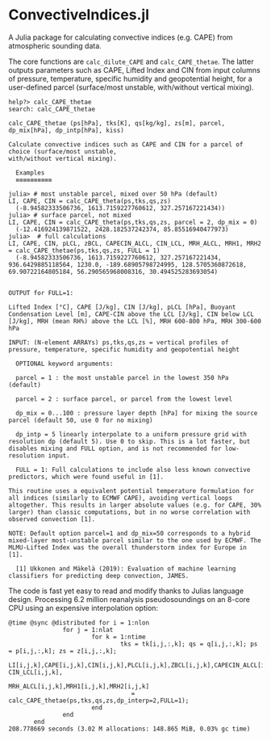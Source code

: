 # ConvectiveIndices.jl
A Julia package for calculating convective indices (e.g. CAPE) from atmospheric sounding data.

The core functions are ```calc_dilute_CAPE``` and ```calc_CAPE_thetae```. The latter outputs parameters such as CAPE, Lifted Index and CIN from input columns of pressure, temperature, specific humidity and geopotential height, for a user-defined parcel (surface/most unstable, with/without vertical mixing).

```
help?> calc_CAPE_thetae
search: calc_CAPE_thetae

calc_CAPE_thetae (ps[hPa], tks[K], qs[kg/kg], zs[m], parcel, dp_mix[hPa], dp_intp[hPa], kiss)

Calculate convective indices such as CAPE and CIN for a parcel of choice (surface/most unstable, 
with/without vertical mixing). 

  Examples
  ≡≡≡≡≡≡≡≡≡≡

julia> # most unstable parcel, mixed over 50 hPa (default)
LI, CAPE, CIN = calc_CAPE_theta(ps,tks,qs,zs) 
  (-8.94582333506736, 1613.7159227760612, 327.257167221434))
julia> # surface parcel, not mixed
LI, CAPE, CIN = calc_CAPE_theta(ps,tks,qs,zs, parcel = 2, dp_mix = 0)
  (-12.416924139871522, 2428.182537242374, 85.85516940477973) 
julia>  # full calculations
LI, CAPE, CIN, pLCL, zBCL, CAPECIN_ALCL, CIN_LCL, MRH_ALCL, MRH1, MRH2 = calc_CAPE_thetae(ps,tks,qs,zs, FULL = 1)
  (-8.94582333506736, 1613.7159227760612, 327.257167221434, 936.6429885118564, 1230.0, -189.68905798724995, 128.5705360872618, 69.90722164805184, 56.290565968008316, 30.494525283693054)


OUTPUT for FULL=1:

Lifted Index [°C], CAPE [J/kg], CIN [J/kg], pLCL [hPa], Buoyant Condensation Level [m], CAPE-CIN above the LCL [J/kg], CIN below LCL [J/kg], MRH (mean RH%) above the LCL [%], MRH 600-800 hPa, MRH 300-600 hPa

INPUT: (N-element ARRAYs) ps,tks,qs,zs = vertical profiles of pressure, temperature, specific humidity and geopotential height

  OPTIONAL keyword arguments:

  parcel = 1 : the most unstable parcel in the lowest 350 hPa (default)

  parcel = 2 : surface parcel, or parcel from the lowest level

  dp_mix = 0...100 : pressure layer depth [hPa] for mixing the source parcel (default 50, use 0 for no mixing)

  dp_intp = 5 linearly interpolate to a uniform pressure grid with resolution dp (default 5). Use 0 to skip. This is a lot faster, but disables mixing and FULL option, and is not recommended for low-resolution input.

  FULL = 1: Full calculations to include also less known convective predictors, which were found useful in [1].

This routine uses a equivalent potential temperature formulation for all indices (similarly to ECMWF CAPE), avoiding vertical loops altogether. This results in larger absolute values (e.g. for CAPE, 30% larger) than classic computations, but in no worse correlation with observed convection [1].

NOTE: Default option parcel=1 and dp_mix=50 corresponds to a hybrid mixed-layer most-unstable parcel similar to the one used by ECMWF. The MLMU-Lifted Index was the overall thunderstorm index for Europe in [1].

  [1] Ukkonen and Mäkelä (2019): Evaluation of machine learning classifiers for predicting deep convection, JAMES.
```

The code is fast yet easy to read and modify thanks to Julias language design. 
Processing 6.2 million reanalysis pseudosoundings on an 8-core CPU using an expensive interpolation option:

```
@time @sync @distributed for i = 1:nlon
               for j = 1:nlat
                       for k = 1:ntime
                               tks = tk[i,j,:,k]; qs = q[i,j,:,k]; ps = p[i,j,:,k]; zs = z[i,j,:,k];
                                LI[i,j,k],CAPE[i,j,k],CIN[i,j,k],PLCL[i,j,k],ZBCL[i,j,k],CAPECIN_ALCL[i,j,k], CIN_LCL[i,j,k],
                                MRH_ALCL[i,j,k],MRH1[i,j,k],MRH2[i,j,k]  
                                  = calc_CAPE_thetae(ps,tks,qs,zs,dp_interp=2,FULL=1);
                       end
               end
       end
208.778669 seconds (3.02 M allocations: 148.865 MiB, 0.03% gc time)
```
